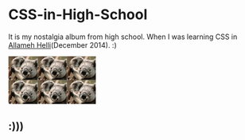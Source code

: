 # CSS-in-High-School
It is my nostalgia album from high school.
When I was learning CSS in [Allameh Helli](https://www.helli.ir/portal/ "Allameh Helli")(December 2014). :) 

<img src=taghyir.gif></img>

## :)))

